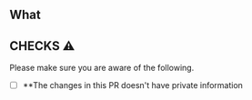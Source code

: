 ## What
<!--- Write the change being made with this pull request --->

## CHECKS :warning:

Please make sure you are aware of the following.

- [ ] **The changes in this PR doesn't have private information
